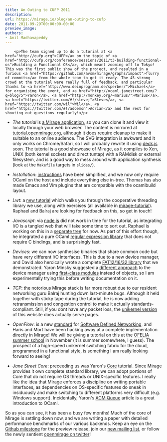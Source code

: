 ```yaml
---
title: An Outing to CUFP 2011
description:
url: https://mirage.io/blog/an-outing-to-cufp
date: 2011-09-29T00:00:00-00:00
preview_image:
authors:
- Anil Madhavapeddy
---
```



        <p>The team signed up to do a tutorial at <a href="http://cufp.org">CUFP</a> on the topic of <a href="http://cufp.org/conference/sessions/2011/t3-building-functional-os">Building a Functional OS</a>, which meant zooming off to Tokyo!  This was the first public show of the project, and resulted in a furious <a href="https://github.com/avsm/mirage/graphs/impact">flurry of commits</a> from the whole team to get it ready. The 45-strong crowd at the tutorial were really full of feedback, and particular thanks to <a href="http://www.deinprogramm.de/sperber/">Michael</a> for organising the event, and <a href="http://ocaml.janestreet.com/?q=blog/5">Yaron</a>, <a href="http://monkey.org/~marius/">Marius</a>, <a href="https://twitter.com/#!/stevej">Steve</a>, <a href="https://twitter.com/wil">Wil</a>, <a href="https://twitter.com/#!/adoemon">Adrian</a> and the rest for shouting out questions regularly!</p>
<ul>
<li>
<p><em>The tutorial</em> is <a href="http://github.com/avsm/mirage-tutorial">a Mirage application</a>, so you can clone it and view it locally through your web browser. The content is mirrored at <a href="http://tutorial.openmirage.org">tutorial.openmirage.org</a>, although it does require cleanup to make it suitable to an online audience. The SVG integration is awkward and it only works on Chrome/Safari, so I will probably rewrite it using <a href="http://imakewebthings.github.com/deck.js/">deck.js</a> soon. The tutorial is a good showcase of Mirage, as it compiles to Xen, UNIX (both kernel sockets and direct tuntap) with a RAMdisk or external filesystem, and is a good way to mess around with application synthesis (look at the <code>Makefile</code> targets in <code>slides/</code>).</p>
</li>
<li>
<p><em>Installation</em>: <a href="https://mirage.io/wiki/install">instructions</a> have been simplified, and we now only require OCaml on the host and include everything else in-tree. Thomas has also made Emacs and Vim plugins that are compatible with the ocamlbuild layout.</p>
</li>
<li>
<p><em>Lwt</em>: a <a href="https://mirage.io/wiki/tutorial-lwt">new tutorial</a> which walks you through the cooperative threading library we use, along with exercises (all available in <a href="http://github.com/avsm/mirage-tutorial">mirage-tutorial</a>). Raphael and Balraj are looking for feedback on this, so get in touch!</p>
</li>
<li>
<p><em>Javascript</em>: via <a href="http://nodejs.org">node.js</a> did not work in time for the tutorial, as integrating I/O is a tangled web that will take some time to sort out. Raphael is working on this in a <a href="https://github.com/raphael-proust/nodejs_of_ocaml">separate tree</a> for now.  As part of this effort though, he integrated a pure OCaml <a href="https://mirage.io/blog/ocaml-regexp">regular expression library</a> that does not require C bindings, and is surprisingly fast.</p>
</li>
<li>
<p><em>Devices</em>: we can now synthesise binaries that share common code but have very different I/O interfaces. This is due to a new device manager, and David also heroically wrote a complete <a href="http://github.com/avsm/mirage/tree/master/lib/fs">FAT12/16/32 library</a> that we demonstrated.  Yaron Minsky suggested a <a href="https://gist.github.com/1245418">different approach</a> to the device manager using <a href="http://caml.inria.fr/pub/docs/manual-ocaml/extn.html#sec245">first-class modules</a> instead of objects, so I am experimentally trying this before writing documentation on it.</p>
</li>
<li>
<p><em>TCP</em>: the notorious Mirage stack is far more robust due to our resident networking guru Balraj hunting down last-minute bugs. Although it held together with sticky tape during the tutorial, he is now adding retransmission and congestion control to make it actually standards-compliant.  Still, if you dont have any packet loss, the <a href="http://xen.openmirage.org/">unikernel version</a> of this website does actually serve pages.</p>
</li>
<li>
<p><em>OpenFlow</em>: is a new <a href="http://www.openflow.org/wk/index.php/OpenFlow_v1.0">standard</a> for <a href="http://networkheresy.wordpress.com/">Software Defined Networking</a>, and Haris and Mort have been hacking away at a complete implementation directly in Mirage!  We will be giving a tutorial on this at the <a href="http://changeofelia.info.ucl.ac.be/">OFELIA summer school</a> in November (it is summer somewhere, I guess). The prospect of a high-speed unikernel switching fabric for the cloud, programmed in a functional style, is something I am really looking forward to seeing!</p>
</li>
<li>
<p><em>Jane Street Core</em>: preceeding us was Yaron's <a href="http://cufp.org/conference/sessions/2011/t2-janestreets-ocaml-core-library">Core</a> tutorial. Since Mirage provides it own complete standard library, we can adopt portions of Core that do not require OS threads or UNIX-specific features.  I really like the idea that Mirage enforces a discipline on writing portable interfaces, as dependencies on OS-specific features do sneak in insiduously and make switching to different platforms very difficult (e.g. Windows support). Incidentally, Yaron's <a href="http://queue.acm.org/detail.cfm?id=2038036&amp;ref=fullrss">ACM Queue</a> article is a great introduction to OCaml.</p>
</li>
</ul>
<p>So as you can see, it has been a busy few months!  Much of the core of Mirage is settling down now, and we are writing a paper with detailed performance benchmarks of our various backends.  Keep an eye on the <a href="https://github.com/avsm/mirage/issues?milestone=2&amp;state=open">Github milestone</a> for the preview release, join our <a href="https://lists.cam.ac.uk/mailman/listinfo/cl-mirage">new mailing list</a>, or follow the newly sentient <a href="http://twitter.com/openmirage">openmirage on twitter</a>!</p>

      
